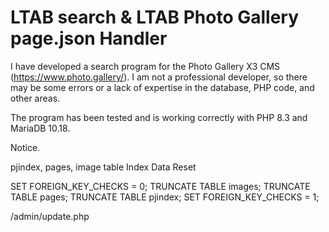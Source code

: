 # LTAB search & LTAB Photo Gallery page.json Handler 
I have developed a search program for the Photo Gallery X3 CMS (https://www.photo.gallery/).
I am not a professional developer, so there may be some errors or a lack of expertise in the database, PHP code, and other areas.

The program has been tested and is working correctly with PHP 8.3 and MariaDB 10.18.


Notice.

pjindex, pages, image table Index Data Reset

SET FOREIGN_KEY_CHECKS = 0;
TRUNCATE TABLE images;
TRUNCATE TABLE pages;
TRUNCATE TABLE pjindex;
SET FOREIGN_KEY_CHECKS = 1;

/admin/update.php 
